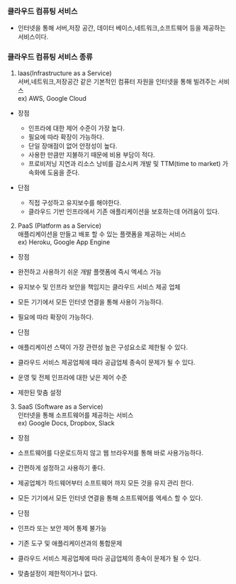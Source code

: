 ### 클라우드 컴퓨팅 서비스
- 인터넷을 통해 서버,저장 공간, 데이터 베이스,네트워크,소프트웨어 등을 제공하는 서비스이다.

### 클라우드 컴퓨팅 서비스 종류
1. laas(Infrastructure as a Service)  
 서버,네트워크,저장공간 같은 기본적인 컴퓨터 자원을 인터넷을 통해 빌려주는 서비스  
ex) AWS, Google Cloud
- 장점  
  - 인프라에 대한 제어 수준이 가장 높다.  
  - 필요에 따라 확장이 가능하다.  
  - 단일 장애점이 없어 안정성이 높다.  
  - 사용한 만큼만 지불하기 때문에 비용 부담이 적다.  
  - 프로비저닝 지연과 리소스 낭비를 감소시켜 개발 및 TTM(time to market) 가속화에 도움을 준다.  

- 단점  
  - 직접 구성하고 유지보수를 해야한다.  
  - 클라우드 기반 인프라에서 기존 애플리케이션을 보호하는데 어려움이 있다.  

2. PaaS (Platform as a Service)  
   애플리케이션을 만들고 배포 할 수 있는 플랫폼을 제공하는 서비스  
ex) Heroku, Google App Engine
- 장점
 - 완전하고 사용하기 쉬운 개발 플랫폼에 즉시 엑세스 가능  
 - 유지보수 및 인프라 보안을 책임지는 클라우드 서비스 제공 업체  
 - 모든 기기에서 모든 인터넷 연결을 통해 사용이 가능하다.  
 - 필요에 따라 확장이 가능하다.  

- 단점
 - 애플리케이션 스택이 가장 관련성 높은 구성요소로 제한될 수 있다.  
 - 클라우드 서비스 제공업체에 때라 공급업체 종속이 문제가 될 수 있다.  
 - 운영 및 전체 인프라에 대한 낮은 제어 수준  
 - 제한된 맞춤 설정  

3. SaaS (Software as a Service)  
   인터넷을 통해 소프트웨어를 제공하는 서비스   
ex) Google Docs, Dropbox, Slack
- 장점
 - 소프트웨어를 다운로드하지 않고 웹 브라우저를 통해 바로 사용가능하다.  
 - 간편하게 설정하고 사용하기 좋다.  
 - 제공업체가 하드웨어부터 소프트웨어 까지 모든 것을 유지 관리 한다.  
 - 모든 기기에서 모든 인터넷 연결을 통해 소프트웨어를 엑세스 할 수 있다.  

- 단점
 - 인프라 또는 보안 제어 통제 불가능  
 - 기존 도구 및 애플리케이션과의 통합문제  
 - 클라우드 서비스 제공업체에 따라 공급업체의 종속이 문제가 될 수 있다.  
 - 맞춤설정이 제한적이거나 없다.  
 
